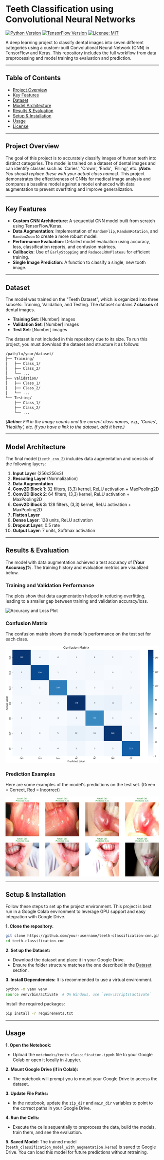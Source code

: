 # Teeth Classification using Convolutional Neural Networks

 <!-- Optional: Create a banner image -->

[![Python Version](https://img.shields.io/badge/Python-3.9+-blue.svg)](https://www.python.org/downloads/)
[![TensorFlow Version](https://img.shields.io/badge/TensorFlow-2.10+-orange.svg)](https://www.tensorflow.org/)
[![License: MIT](https://img.shields.io/badge/License-MIT-yellow.svg)](https://opensource.org/licenses/MIT)

A deep learning project to classify dental images into seven different categories using a custom-built Convolutional Neural Network (CNN) in TensorFlow and Keras. This repository includes the full workflow from data preprocessing and model training to evaluation and prediction.

---

## Table of Contents
- [Project Overview](#project-overview)
- [Key Features](#key-features)
- [Dataset](#dataset)
- [Model Architecture](#model-architecture)
- [Results & Evaluation](#results--evaluation)
- [Setup & Installation](#setup--installation)
- [Usage](#usage)
- [License](#license)

---

## Project Overview

The goal of this project is to accurately classify images of human teeth into distinct categories. The model is trained on a dataset of dental images and can identify classes such as 'Caries', 'Crown', 'Endo', 'Filling', etc. *(**Note**: You should replace these with your actual class names)*. This project demonstrates the effectiveness of CNNs for medical image analysis and compares a baseline model against a model enhanced with data augmentation to prevent overfitting and improve generalization.

---

## Key Features

- **Custom CNN Architecture**: A sequential CNN model built from scratch using TensorFlow/Keras.
- **Data Augmentation**: Implementation of `RandomFlip`, `RandomRotation`, and `RandomZoom` to create a more robust model.
- **Performance Evaluation**: Detailed model evaluation using accuracy, loss, classification reports, and confusion matrices.
- **Callbacks**: Use of `EarlyStopping` and `ReduceLROnPlateau` for efficient training.
- **Single Image Prediction**: A function to classify a single, new tooth image.

---

## Dataset

The model was trained on the "Teeth Dataset", which is organized into three subsets: Training, Validation, and Testing. The dataset contains **7 classes** of dental images.

- **Training Set**: [Number] images
- **Validation Set**: [Number] images
- **Test Set**: [Number] images

The dataset is not included in this repository due to its size. To run this project, you must download the dataset and structure it as follows:

```
/path/to/your/dataset/
├── Training/
│   ├── Class_1/
│   ├── Class_2/
│   └── ...
├── Validation/
│   ├── Class_1/
│   ├── Class_2/
│   └── ...
└── Testing/
    ├── Class_1/
    ├── Class_2/
    └── ...
```
*(**Action**: Fill in the image counts and the correct class names, e.g., 'Caries', 'Healthy', etc. If you have a link to the dataset, add it here.)*

---

## Model Architecture

The final model (`teeth_cnn_2`) includes data augmentation and consists of the following layers:
1.  **Input Layer** (256x256x3)
2.  **Rescaling Layer** (Normalization)
3.  **Data Augmentation**
4.  **Conv2D Block 1**: 32 filters, (3,3) kernel, ReLU activation + MaxPooling2D
5.  **Conv2D Block 2**: 64 filters, (3,3) kernel, ReLU activation + MaxPooling2D
6.  **Conv2D Block 3**: 128 filters, (3,3) kernel, ReLU activation + MaxPooling2D
7.  **Flatten Layer**
8.  **Dense Layer**: 128 units, ReLU activation
9.  **Dropout Layer**: 0.5 rate
10. **Output Layer**: 7 units, Softmax activation

---

## Results & Evaluation

The model with data augmentation achieved a test accuracy of **[Your Accuracy]%**. The training history and evaluation metrics are visualized below.

### Training and Validation Performance

The plots show that data augmentation helped in reducing overfitting, leading to a smaller gap between training and validation accuracy/loss.

![Accuracy and Loss Plot](results/accuracy_loss_plot.png)

### Confusion Matrix

The confusion matrix shows the model's performance on the test set for each class.

![Confusion Matrix](results/confusion_matrix.png)

### Prediction Examples

Here are some examples of the model's predictions on the test set. (Green = Correct, Red = Incorrect)

![Prediction Examples](results/prediction_examples.png)

---

## Setup & Installation

Follow these steps to set up the project environment. This project is best run in a Google Colab environment to leverage GPU support and easy integration with Google Drive.

**1. Clone the repository:**
```bash
git clone https://github.com/your-username/teeth-classification-cnn.git
cd teeth-classification-cnn
```

**2. Set up the Dataset:**
- Download the dataset and place it in your Google Drive.
- Ensure the folder structure matches the one described in the [Dataset](#dataset) section.

**3. Install Dependencies:**
It is recommended to use a virtual environment.
```bash
python -m venv venv
source venv/bin/activate  # On Windows, use `venv\Scripts\activate`
```
Install the required packages:
```bash
pip install -r requirements.txt
```

---

## Usage

**1. Open the Notebook:**
- Upload the `notebooks/teeth_classification.ipynb` file to your Google Colab or open it locally in Jupyter.

**2. Mount Google Drive (if in Colab):**
- The notebook will prompt you to mount your Google Drive to access the dataset.

**3. Update File Paths:**
- In the notebook, update the `zip_dir` and `main_dir` variables to point to the correct paths in your Google Drive.

**4. Run the Cells:**
- Execute the cells sequentially to preprocess the data, build the models, train them, and see the evaluation.

**5. Saved Model:**
The trained model (`teeth_classification_model_with_augmentation.keras`) is saved to Google Drive. You can load this model for future predictions without retraining.

